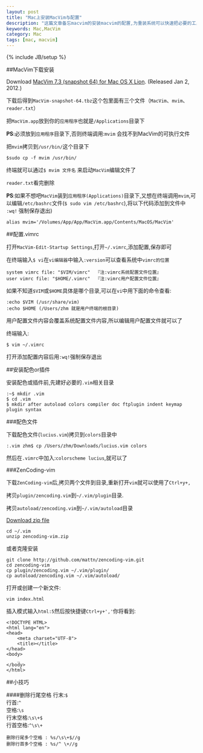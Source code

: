 ```yaml
---
layout: post
title: "Mac上安装MacVim与配置"
description: "这篇文章备忘macvim的安装macvim的配置,为重装系统可以快速把必要的工具装上"
keywords: Mac,MacVim
category: Mac
tags: [mac, macvim]
---
```

{% include JB/setup %}

##MacVim下载安装

Download [MacVim 7.3 (snapshot 64) for Mac OS X Lion](https://github.com/downloads/b4winckler/macvim/MacVim-snapshot-64.tbz "MacVim 7.3 (snapshot 64) for Mac OS X Lion"). (Released Jan 2, 2012.)

下载后得到`MacVim-snapshot-64.tbz`这个包里面有三个文件（`MacVim`、`mvim`、`reader.txt`）

把`MacVim.app`放到你的`应用程序`也就是`/Applications`目录下

**PS**:必须放到`应用程序`目录下,否则终端调用:`mvim` 会找不到MacVim的可执行文件

把`mvim`拷贝到`/usr/bin/`这个目录下

	$sudo cp -f mvim /usr/bin/

终端就可以通过`$ mvim 文件名` 来启动`MacVim`编辑文件了

`reader.txt`看完删除

__PS__:如果不想吧`MacVim`装到`应用程序(Applications)`目录下,又想在终端调用`mvim`,可以编辑`/etc/bashrc`文件(`$ sudo vim /etc/bashrc`),将以下代码添加到文件中 `:wq!` 强制保存退出)

	alias mvim='/Volumes/App/App/MacVim.app/Contents/MacOS/MacVim'

##配置.vimrc

打开`MacVim-Edit-Startup Settings`,打开`~/.vimrc`,添加配置,保存即可

在终端输入`$ vi`在`vi编辑器`中输入`:version`可以查看系统中`vimrc的位置`

	system vimrc file: "$VIM/vimrc"  『注:vimrc系统配置文件位置』
	user vimrc file: "$HOME/.vimrc"  『注:vimrc用户配置文件位置』

如果不知道`$VIM`或`$HOME`具体是哪个目录,可以在`vi`中用下面的命令查看:

	:echo $VIM (/usr/share/vim)
	:echo $HOME (/Users/zhm 就是用户终端的根目录)

用户配置文件内容会覆盖系统配置文件内容,所以编辑用户配置文件就可以了

终端输入:

	$ vim ~/.vimrc

打开添加配置内容后用`:wq!`强制保存退出

##安装配色or插件

安装配色或插件前,先建好必要的`.vim`相关目录

	:~$ mkdir .vim
	$ cd .vim
	$ mkdir after autoload colors compiler doc ftplugin indent keymap plugin syntax

###配色文件

下载配色文件(`lucius.vim`)拷贝到`colors`目录中

	:.vim zhm$ cp /Users/zhm/Downloads/lucius.vim colors

然后在`.vimrc`中加入:`colorscheme lucius`,就可以了

###ZenCoding-vim

下载`ZenCoding-vim`后,拷贝两个文件到目录,重新打开`vim`就可以使用了`Ctrl+y+,`

拷贝`plugin/zencoding.vim`到`~/.vim/plugin`目录.

拷贝`autoload/zencoding.vim`到`~/.vim/autoload`目录

[Download zip file](http://www.vim.org/scripts/script.php?script_id=2981)

	cd ~/.vim
	unzip zencoding-vim.zip

或者克隆安装
	
	git clone http://github.com/mattn/zencoding-vim.git
	cd zencoding-vim
	cp plugin/zencoding.vim ~/.vim/plugin/
	cp autoload/zencoding.vim ~/.vim/autoload/

打开或创建一个新文件:

	vim index.html

插入模式输入`html:5`然后按快捷键`Ctrl+y+','`你将看到:

	<!DOCTYPE HTML>
	<html lang="en">
	<head>
	    <meta charset="UTF-8">
	    <title></title>
	</head>
	<body>
	    _
	</body>
	</html>

##小技巧

####删除行尾空格
行末:`$`	
行首:`^`	
空格:`\s`		
行末空格:`\s\+$`	
行首空格:`^\s\+`	

	删除行尾多个空格 : %s/\s\+$//g
	删除行首多个空格 : %s/^ \+//g